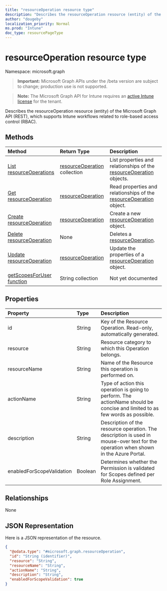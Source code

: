 ```yaml
---
title: "resourceOperation resource type"
description: "Describes the resourceOperation resource (entity) of the Microsoft Graph API (REST), which supports Intune workflows related to role-based access control (RBAC)."
author: "dougeby"
localization_priority: Normal
ms.prod: "Intune"
doc_type: resourcePageType
---
```


# resourceOperation resource type

Namespace: microsoft.graph

> **Important:** Microsoft Graph APIs under the /beta version are subject to change; production use is not supported.

> **Note:** The Microsoft Graph API for Intune requires an [active Intune license](https://go.microsoft.com/fwlink/?linkid=839381) for the tenant.

Describes the resourceOperation resource (entity) of the Microsoft Graph API (REST), which supports Intune workflows related to role-based access control (RBAC).

## Methods
|Method|Return Type|Description|
|:---|:---|:---|
|[List resourceOperations](../api/intune-rbac-resourceoperation-list.md)|[resourceOperation](../resources/intune-rbac-resourceoperation.md) collection|List properties and relationships of the [resourceOperation](../resources/intune-rbac-resourceoperation.md) objects.|
|[Get resourceOperation](../api/intune-rbac-resourceoperation-get.md)|[resourceOperation](../resources/intune-rbac-resourceoperation.md)|Read properties and relationships of the [resourceOperation](../resources/intune-rbac-resourceoperation.md) object.|
|[Create resourceOperation](../api/intune-rbac-resourceoperation-create.md)|[resourceOperation](../resources/intune-rbac-resourceoperation.md)|Create a new [resourceOperation](../resources/intune-rbac-resourceoperation.md) object.|
|[Delete resourceOperation](../api/intune-rbac-resourceoperation-delete.md)|None|Deletes a [resourceOperation](../resources/intune-rbac-resourceoperation.md).|
|[Update resourceOperation](../api/intune-rbac-resourceoperation-update.md)|[resourceOperation](../resources/intune-rbac-resourceoperation.md)|Update the properties of a [resourceOperation](../resources/intune-rbac-resourceoperation.md) object.|
|[getScopesForUser function](../api/intune-rbac-resourceoperation-getscopesforuser.md)|String collection|Not yet documented|

## Properties
|Property|Type|Description|
|:---|:---|:---|
|id|String|Key of the Resource Operation. Read-only, automatically generated.|
|resource|String|Resource category to which this Operation belongs.|
|resourceName|String|Name of the Resource this operation is performed on.|
|actionName|String|Type of action this operation is going to perform. The actionName should be concise and limited to as few words as possible.|
|description|String|Description of the resource operation. The description is used in mouse-over text for the operation when shown in the Azure Portal.|
|enabledForScopeValidation|Boolean|Determines whether the Permission is validated for Scopes defined per Role Assignment.|

## Relationships
None

## JSON Representation
Here is a JSON representation of the resource.
<!-- {
  "blockType": "resource",
  "keyProperty": "id",
  "@odata.type": "microsoft.graph.resourceOperation"
}
-->
``` json
{
  "@odata.type": "#microsoft.graph.resourceOperation",
  "id": "String (identifier)",
  "resource": "String",
  "resourceName": "String",
  "actionName": "String",
  "description": "String",
  "enabledForScopeValidation": true
}
```



